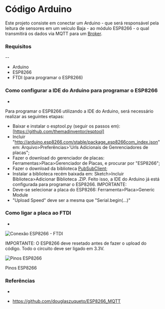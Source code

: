 # Código Arduino
Este projeto consiste em conectar um Arduino - que será responsável pela leitura de sensores em um veículo Baja - ao módulo ESP8266 - o qual transmitirá os dados via MQTT para um [Broker](https://github.com/ypereirars/mqtt-broker).

### Requisitos
--
* Arduino
* ESP8266
* FTDI (para programar o ESP8266)

### Como configurar a IDE do Arduino para programar o ESP8266
-
Para programar o ESP8266 utilizando a IDE do Arduino, será necessário realizar as seguintes etapas:
* Baixar e instalar o esptool.py (seguir os passos em): [https://github.com/themadinventor/esptool]
* Incluir "http://arduino.esp8266.com/stable/package_esp8266com_index.json" em: Arquivo>Preferências>'Urls Adicionais de Genrenciadores de placas";
* Fazer o download do gerenciador de placas: Ferramentas>Placa>Gerenciador de Placas, e procurar por "ESP8266";
* Fazer o download da biblioteca [PubSubClient](https://github.com/knolleary/pubsubclient);
* Instalar a biblioteca recém baixada em: Sketch>Incluir Biblioteca>Adicionar Biblioteca .ZIP.
Feito isso, a IDE do Arduino já está configurada para programar o ESP8266.
IMPORTANTE: 
* Deve-se selecionar a placa do ESP8266: Ferramenta>Placa>Generic Module
* "Upload Speed" deve ser a mesma que "Serial.begin(...)"

### Como ligar a placa ao FTDI
-
![Conexão ESP8266 - FTDI](https://cloud.githubusercontent.com/assets/4396233/16360601/f2f50206-3b41-11e6-9ae1-f17e4855c2fb.png)

IMPORTANTE: O ESP8266 deve resetado antes de fazer o upload do código. Todo o circuito deve ser ligado em 3.3V.

![Pinos ESP8266](https://raw.githubusercontent.com/guyz/pyesp8266/master/esp8266_pinout.png)

Pinos ESP8266

### Referências
-
* https://github.com/douglaszuqueto/ESP8266_MQTT
